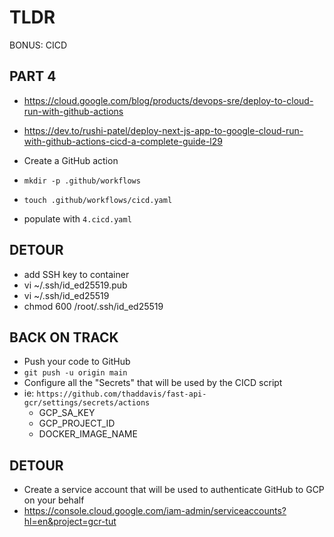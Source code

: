 # TLDR

BONUS: CICD

## PART 4

- https://cloud.google.com/blog/products/devops-sre/deploy-to-cloud-run-with-github-actions
- https://dev.to/rushi-patel/deploy-next-js-app-to-google-cloud-run-with-github-actions-cicd-a-complete-guide-l29

- Create a GitHub action
- `mkdir -p .github/workflows`
- `touch .github/workflows/cicd.yaml`
- populate with `4.cicd.yaml`

## DETOUR

- add SSH key to container
- vi ~/.ssh/id_ed25519.pub
- vi ~/.ssh/id_ed25519
- chmod 600 /root/.ssh/id_ed25519

## BACK ON TRACK

- Push your code to GitHub
- `git push -u origin main`
- Configure all the "Secrets" that will be used by the CICD script
- ie: `https://github.com/thaddavis/fast-api-gcr/settings/secrets/actions`
    - GCP_SA_KEY
    - GCP_PROJECT_ID
    - DOCKER_IMAGE_NAME

## DETOUR

- Create a service account that will be used to authenticate GitHub to GCP on your behalf
- https://console.cloud.google.com/iam-admin/serviceaccounts?hl=en&project=gcr-tut
